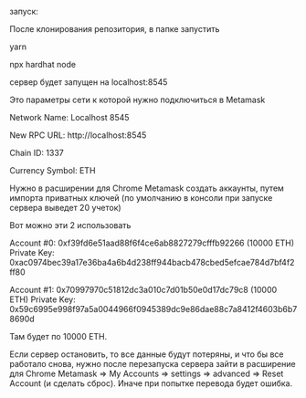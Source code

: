 запуск:

После клонирования репозитория, в папке запустить

yarn

npx hardhat node

сервер будет запущен на localhost:8545

Это параметры сети к которой нужно подключиться в Metamask 

Network Name: Localhost 8545

New RPC URL: http://localhost:8545

Chain ID: 1337

Currency Symbol: ETH

Нужно в расширении для Chrome Metamask создать аккаунты, путем импорта приватных ключей
(по умолчанию в консоли при запуске сервера выведет 20 учеток)

Вот можно эти 2 использовать

Account #0: 0xf39fd6e51aad88f6f4ce6ab8827279cfffb92266 (10000 ETH)
Private Key: 0xac0974bec39a17e36ba4a6b4d238ff944bacb478cbed5efcae784d7bf4f2ff80

Account #1: 0x70997970c51812dc3a010c7d01b50e0d17dc79c8 (10000 ETH)
Private Key: 0x59c6995e998f97a5a0044966f0945389dc9e86dae88c7a8412f4603b6b78690d

Там будет по 10000 ETH. 

Если сервер остановить, то все данные будут потеряны, и что бы все работало снова, нужно после перезапуска сервера зайти в расширение для Chrome Metamask => My Accounts => settings => advanced => Reset Account (и сделать сброс). Иначе при попытке перевода будет ошибка.




